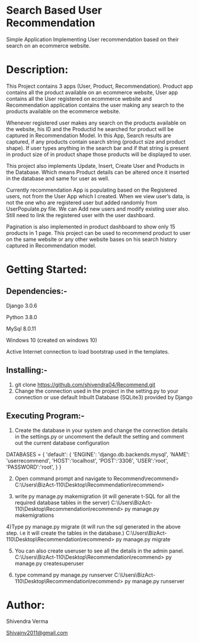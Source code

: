 # Search Based User Recommendation
Simple Application Implementing User recommendation based on their search on an ecommerce website.

# Description:
This Project contains 3 apps (User, Product, Recommendation). Product app contains all the product available on an ecommerce website, User app contains all the User registered on ecommerce website and Recommendation application contains the user making any search to the products available on the ecommerce website.

Whenever registered user makes any search on the products available on the website, his ID and the Productid he searched for product will be captured in Recommendation Model. In this App, Search results are captured, if any products contain search string (product size and product shape). If user types anything in the search bar and if that string is present in product size of in product shape those products will be displayed to user.

This project also implements Update, Insert, Create User and Products in the Database. Which means Product details can be altered once it inserted in the database and same for user as well.

Currently recommendation App is populating based on the Registered users, not from the User App which I created. When we view user’s data, is not the one who are registered user but added randomly from UserPopulate.py file. We can Add new users and modify existing user also. Still need to link the registered user with the user dashboard.

Pagination is also implemented in product dashboard to show only 15 products in 1 page.
This project can be used to recommend product to user on the same website or any other website bases on his search history captured in Recommendation model.

# Getting Started:
## Dependencies:-
Django 3.0.6

Python 3.8.0

MySql 8.0.11

Windows 10 (created on windows 10)

Active Internet connection to load bootstrap used in the templates.

## Installing:-
1) git clone https://github.com/shivendra04/Recommend.git
2) Change the connection used in the project in the setting.py to your connection or use default Inbuilt Database (SQLite3) provided by Django
## Executing Program:-
1) Create the database in your system and change the connection details in the settings.py or uncomment the default the setting and comment out the current database configuration

DATABASES = {
    'default': {
        'ENGINE': 'django.db.backends.mysql',
        'NAME': 'userrecommend',
        'HOST':'localhost',
        'POST':'3306',
        'USER':'root',
        'PASSWORD':'root',
    }
}

2) Open command prompt and navigate to Recommend\recommend>
 C:\Users\BizAct-110\Desktop\Recommendation\recommend>
 
3) write py manage.py makemigration (it will generate t-SQL for  all the required database tables in the server)
C:\Users\BizAct-110\Desktop\Recommendation\recommend> py manage.py makemigrations

4)Type py manage.py migrate (it will run the sql generated in the above step. i.e it will create the tables in the database.)
 C:\Users\BizAct-110\Desktop\Recommendation\recommend> py manage.py migrate
 
5) You can also create useruser to see all the details in the admin panel.
C:\Users\BizAct-110\Desktop\Recommendation\recommend> py manage.py createsuperuser

6) type command py manage.py runserver
C:\Users\BizAct-110\Desktop\Recommendation\recommend> py manage.py runserver

# Author:

Shivendra Verma

Shivajnv2011@gmail.com



